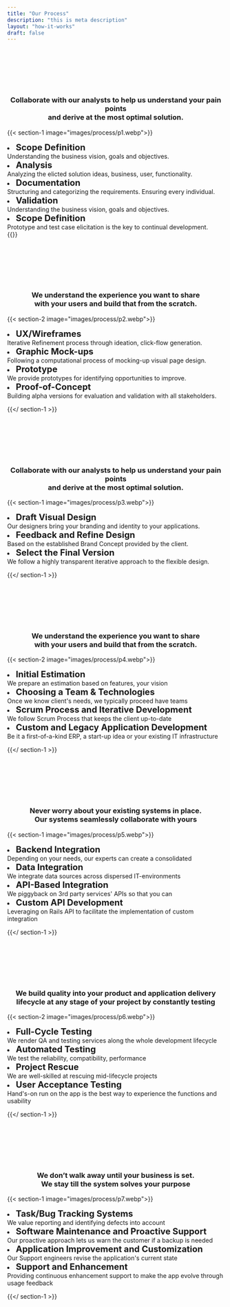 ```yaml
---
title: "Our Process"
description: "this is meta description"
layout: "how-it-works"
draft: false
---
```


<h3 style="text-align:center;padding-top:100px; padding-bottom:-100px;">Collaborate with our analysts to help us understand your pain points<br> and derive at the most optimal solution.
</h3>

{{< section-1 image="images/process/p1.webp">}}

<li><span style="font-size:20px"> <b>Scope Definition </b> </span><br>Understanding the business vision, goals and objectives.</li>

<li><span style="font-size:20px"> <b>Analysis</b> </span><br>Analyzing the elicted solution ideas, business, user, functionality.</li>

<li><span style="font-size:20px"> <b>Documentation </b> </span><br>Structuring and categorizing the requirements. Ensuring every individual.</li>

<li><span style="font-size:20px"> <b>Validation</b> </span><br>Understanding the business vision, goals and objectives.</li>

<li><span style="font-size:20px"> <b>Scope Definition </b> </span><br>Prototype and test case elicitation is the key to continual development.</li>
{{</ section-1 >}}

<h3 style="text-align:center;padding-top:100px; padding-bottom:-100px;">We understand the experience you want to share <br>with your users and build that from the scratch.
</h3>

{{< section-2 image="images/process/p2.webp">}}

<li><span style="font-size:20px"> <b>UX/Wireframes </b> </span><br>Iterative Refinement process through ideation, click-flow generation.

</li>

<li><span style="font-size:20px"> <b>Graphic Mock-ups</b> </span><br>Following a computational process of mocking-up visual page design.

</li>

<li><span style="font-size:20px"> <b>Prototype</b> </span><br>We provide prototypes for identifying opportunities to improve.</li>

<li><span style="font-size:20px"> <b>Proof-of-Concept</b> </span><br>Building alpha versions for evaluation and validation with all stakeholders.</li>

{{</ section-1 >}}

<h3 style="text-align:center;padding-top:100px; padding-bottom:-100px;">Collaborate with our analysts to help us understand your pain points<br> and derive at the most optimal solution.
</h3>

{{< section-1 image="images/process/p3.webp">}}

<li><span style="font-size:20px"> <b>Draft Visual Design</b> </span><br>Our designers bring your branding and identity to your applications.</li>

<li><span style="font-size:20px"> <b>Feedback and Refine Design
</b> </span><br>Based on the established Brand Concept provided by the client.</li>

<li><span style="font-size:20px"> <b>Select the Final Version
</b> </span><br>We follow a highly transparent iterative approach to the flexible design.</li>

{{</ section-1 >}}

<h3 style="text-align:center;padding-top:100px; padding-bottom:-100px;">We understand the experience you want to share <br>with your users and build that from the scratch.
</h3>

{{< section-2 image="images/process/p4.webp">}}

<li><span style="font-size:20px"> <b>Initial Estimation</b> </span><br>We prepare an estimation based on features, your vision

</li>

<li><span style="font-size:20px"> <b>Choosing a Team & Technologies</b> </span><br>Once we know client's needs, we typically proceed have teams
</li>

<li><span style="font-size:20px"> <b>Scrum Process and Iterative Development</b> </span><br>We follow Scrum Process that keeps the client up-to-date</li>

<li><span style="font-size:20px"> <b>Custom and Legacy Application Development
</b> </span><br>Be it a first-of-a-kind ERP, a start-up idea or your existing IT infrastructure</li>

{{</ section-1 >}}

<h3 style="text-align:center;padding-top:100px; padding-bottom:-100px;">
Never worry about your existing systems in place. <br>Our systems seamlessly collaborate with yours
</h3>

{{< section-1 image="images/process/p5.webp">}}

<li><span style="font-size:20px"> <b>Backend Integration</b> </span><br>Depending on your needs, our experts can create a consolidated</li>

<li><span style="font-size:20px"> <b>Data Integration</b> </span><br>We integrate data sources across dispersed IT-environments</li>

<li><span style="font-size:20px"> <b>API-Based Integration</b> </span><br>We piggyback on 3rd party services' APIs so that you can</li>

<li><span style="font-size:20px"> <b>Custom API Development</b> </span><br>Leveraging on Rails API to facilitate the implementation of custom integration</li>

{{</ section-1 >}}

<h3 style="text-align:center;padding-top:100px; padding-bottom:-100px;">We build quality into your product and application delivery <br>lifecycle at any stage of your project by constantly testing
</h3>

{{< section-2 image="images/process/p6.webp">}}

<li><span style="font-size:20px"> <b>Full-Cycle Testing</b> </span><br>We render QA and testing services along the whole development lifecycle</li>

<li><span style="font-size:20px"> <b>Automated Testing</b> </span><br>We test the reliability, compatibility, performance
</li>

<li><span style="font-size:20px"> <b>Project Rescue</b> </span><br>We are well-skilled at rescuing mid-lifecycle projects</li>

<li><span style="font-size:20px"> <b>User Acceptance Testing
</b> </span><br>Hand's-on run on the app is the best way to experience the functions and usability</li>

{{</ section-1 >}}

<h3 style="text-align:center;padding-top:100px; padding-bottom:-100px;">
We don’t walk away until your business is set.<br> We stay till the system solves your purpose
</h3>

{{< section-1 image="images/process/p7.webp">}}

<li><span style="font-size:20px"> <b>Task/Bug Tracking Systems</b> </span><br>We value reporting and identifying defects into account</li>

<li><span style="font-size:20px"> <b>Software Maintenance and Proactive Support</b> </span><br>Our proactive approach lets us warn the customer if a backup is needed</li>

<li><span style="font-size:20px"> <b>Application Improvement and Customization</b> </span><br>Our Support engineers revise the application's current state</li>

<li><span style="font-size:20px"> <b>Support and Enhancement</b> </span><br>Providing continuous enhancement support to make the app evolve through usage feedback</li>

{{</ section-1 >}}
